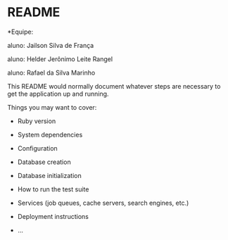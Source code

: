 


# README

*Equipe:


aluno: Jailson Silva de França


aluno: Helder Jerônimo Leite Rangel


aluno: Rafael da Silva Marinho

This README would normally document whatever steps are necessary to get the
application up and running.

Things you may want to cover:

* Ruby version

* System dependencies

* Configuration

* Database creation

* Database initialization

* How to run the test suite

* Services (job queues, cache servers, search engines, etc.)

* Deployment instructions

* ...

